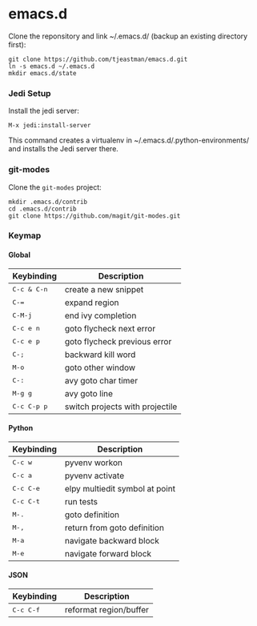 emacs.d
=======
Clone the reponsitory and link ~/.emacs.d/ (backup an existing directory first):
```
git clone https://github.com/tjeastman/emacs.d.git
ln -s emacs.d ~/.emacs.d
mkdir emacs.d/state
```

### Jedi Setup

Install the jedi server:
```shell
M-x jedi:install-server
```
This command creates a virtualenv in ~/.emacs.d/.python-environments/ and installs the Jedi server there.

### git-modes

Clone the `git-modes` project:
```
mkdir .emacs.d/contrib
cd .emacs.d/contrib
git clone https://github.com/magit/git-modes.git
```

### Keymap

#### Global

Keybinding             | Description
-----------------------|------------------------------------------------------------
<kbd>C-c & C-n</kbd>   | create a new snippet
<kbd>C-=</kbd>         | expand region
<kbd>C-M-j</kbd>       | end ivy completion
<kbd>C-c e n</kbd>     | goto flycheck next error
<kbd>C-c e p</kbd>     | goto flycheck previous error
<kbd>C-;</kbd>         | backward kill word
<kbd>M-o</kbd>         | goto other window
<kbd>C-:</kbd>         | avy goto char timer
<kbd>M-g g</kbd>       | avy goto line
<kbd>C-c C-p p</kbd>   | switch projects with projectile

#### Python

Keybinding             | Description
-----------------------|------------------------------------------------------------
<kbd>C-c w</kbd>       | pyvenv workon
<kbd>C-c a</kbd>       | pyvenv activate
<kbd>C-c C-e</kbd>     | elpy multiedit symbol at point
<kbd>C-c C-t</kbd>     | run tests
<kbd>M-.</kbd>         | goto definition
<kbd>M-,</kbd>         | return from goto definition
<kbd>M-a</kbd>         | navigate backward block
<kbd>M-e</kbd>         | navigate forward block

#### JSON
Keybinding             | Description
-----------------------|------------------------------------------------------------
<kbd>C-c C-f</kbd>     | reformat region/buffer
